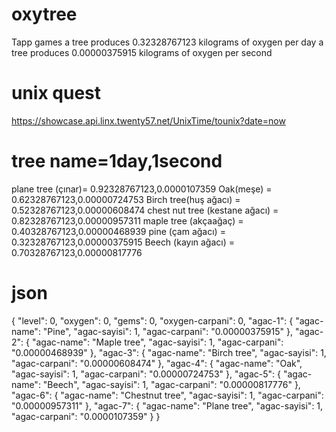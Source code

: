 # oxytree
Tapp games
a tree produces 0.32328767123 kilograms of oxygen per day
a tree produces 0.00000375915 kilograms of oxygen per second

# unix quest
https://showcase.api.linx.twenty57.net/UnixTime/tounix?date=now

# tree name=1day,1second

plane tree (çınar)= 0.92328767123,0.0000107359
Oak(meşe) = 0.62328767123,0.00000724753
Birch tree(huş ağacı) = 0.52328767123,0.00000608474
chest nut tree (kestane ağacı) = 0.82328767123,0.00000957311
maple tree (akçaağaç) = 0.40328767123,0.00000468939
pine (çam ağacı) = 0.32328767123,0.00000375915
Beech (kayın ağacı) = 0.70328767123,0.00000817776

# json
{
  "level": 0,
  "oxygen": 0,
  "gems": 0,
  "oxygen-carpani": 0,
  "agac-1": {
    "agac-name": "Pine",
    "agac-sayisi": 1,
    "agac-carpani": "0.00000375915"
  },
  "agac-2": {
    "agac-name": "Maple tree",
    "agac-sayisi": 1,
    "agac-carpani": "0.00000468939"
  },
  "agac-3": {
    "agac-name": "Birch tree",
    "agac-sayisi": 1,
    "agac-carpani": "0.00000608474"
  },
  "agac-4": {
    "agac-name": "Oak",
    "agac-sayisi": 1,
    "agac-carpani": "0.00000724753"
  },
  "agac-5": {
    "agac-name": "Beech",
    "agac-sayisi": 1,
    "agac-carpani": "0.00000817776"
  },
  "agac-6": {
    "agac-name": "Chestnut tree",
    "agac-sayisi": 1,
    "agac-carpani": "0.00000957311"
  },
  "agac-7": {
    "agac-name": "Plane tree",
    "agac-sayisi": 1,
    "agac-carpani": "0.0000107359"
  }
}
